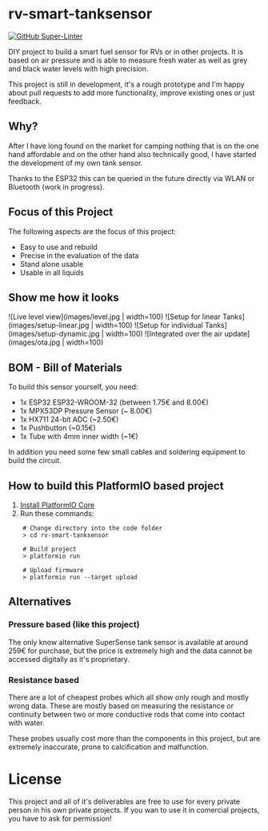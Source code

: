 # rv-smart-tanksensor

[![GitHub Super-Linter](https://github.com/MartinVerges/rv-smart-tanksensor/workflows/Lint%20Code%20Base/badge.svg)](https://github.com/marketplace/actions/super-linter)

DIY project to build a smart fuel sensor for RVs or in other projects. It is based on air pressure and is able to measure fresh water as well as grey and black water levels with high precision.

This project is still in development, it's a rough prototype and I'm happy about pull requests to add more functionality, improve existing ones or just feedback.

## Why?

After I have long found on the market for camping nothing that is on the one hand affordable and on the other hand also technically good, I have started the development of my own tank sensor.

Thanks to the ESP32 this can be queried in the future directly via WLAN or Bluetooth (work in progress). 

## Focus of this Project

The following aspects are the focus of this project:

 * Easy to use and rebuild
 * Precise in the evaluation of the data
 * Stand alone usable
 * Usable in all liquids

## Show me how it looks

![Live level view](images/level.jpg | width=100)
![Setup for linear Tanks](images/setup-linear.jpg | width=100)
![Setup for individual Tanks](images/setup-dynamic.jpg | width=100)
![Integrated over the air update](images/ota.jpg | width=100)

## BOM - Bill of Materials

To build this sensor yourself, you need:

 * 1x ESP32 ESP32-WROOM-32 (between 1.75€ and 8.00€)
 * 1x MPX53DP Pressure Sensor (~ 8.00€)
 * 1x HX711 24-bit ADC (~2.50€)
 * 1x Pushbutton (~0.15€)
 * 1x Tube with 4mm inner width (~1€) 
 
 In addition you need some few small cables and soldering equipment to build the circuit.


## How to build this PlatformIO based project

1. [Install PlatformIO Core](http://docs.platformio.org/page/core.html)
2. Run these commands:

```
    # Change directory into the code folder
    > cd rv-smart-tanksensor

    # Build project
    > platformio run

    # Upload firmware
    > platformio run --target upload
```

## Alternatives

### Pressure based (like this project)

The only know alternative SuperSense tank sensor is available at around 259€ for purchase, but the price is extremely high and the data cannot be accessed digitally as it's proprietary.

### Resistance based

There are a lot of cheapest probes which all show only rough and mostly wrong data. These are mostly based on measuring the resistance or continuity between two or more conductive rods that come into contact with water.

These probes usually cost more than the components in this project, but are extremely inaccurate, prone to calcification and malfunction.

# License

This project and all of it's deliverables are free to use for every private person in his own private projects.
If you wan to use it in comercial projects, you have to ask for permission!
